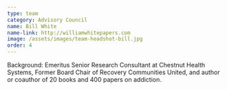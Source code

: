 ```yaml
---
type: team
category: Advisory Council
name: Bill White
name-link: http://williamwhitepapers.com
image: /assets/images/team-headshot-bill.jpg
order: 4
---
```


Background: Emeritus Senior Research Consultant at Chestnut Health Systems, Former Board Chair of Recovery Communities United, and author or coauthor of 20 books and 400 papers on addiction.
